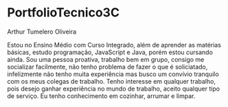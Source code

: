 # PortfolioTecnico3C
Arthur Tumelero Oliveira

Estou no Ensino Médio com Curso Integrado, além de aprender as matérias básicas, estudo programação, JavaScript e Java, porém estou cursando ainda.
Sou uma pessoa proativa, trabalho bem em grupo, consigo me socializar facilmente, não tenho problema de fazer o que é soliciatado, infelizmente não tenho muita experiência
mas busco um convívio tranquilo com os meus colegas de trabalho. 
Tenho interesse em qualquer trabalho, pois desejo ganhar experiência no mundo de trabalho, aceito qualquer tipo de serviço. 
Eu tenho conhecimento em cozinhar, arrumar e limpar.


